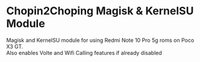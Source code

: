 # Chopin2Choping Magisk & KernelSU Module
Magisk and KernelSU module for using Redmi Note 10 Pro 5g roms on Poco X3 GT.  
Also enables Volte and Wifi Calling features if already disabled  
